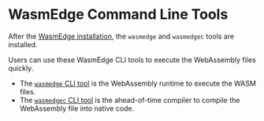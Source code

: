 # WasmEdge Command Line Tools

After the [WasmEdge installation](quick_start/install.md), the `wasmedge` and `wasmedgec` tools are installed.

Users can use these WasmEdge CLI tools to execute the WebAssembly files quickly.

* The [`wasmedge` CLI tool](cli/wasmedge.md) is the WebAssembly runtime to execute the WASM files.
* The [`wasmedgec` CLI tool](cli/wasmedgec.md) is the ahead-of-time compiler to compile the WebAssembly file into native code.
